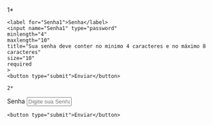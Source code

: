 <p>
    1*
<form action="senha simples">

    <label for="Senha1">Senha</label>
    <input name="Senha1" type="password"
    minlength="4"
    maxlength="10"
    title="Sua senha deve conter no minimo 4 caracteres e no máximo 8 caracteres"
    size="10"
    required    
    >
    <button type="submit">Enviar</button>

</form>
</p>

<!--
   O pattern pode subtituir o minlength e o maxlength como no exemplo abaixo
-->
    2*
<form action="Senha complexa">
    <label for="Senha2">Senha</label>
    <input name="Senha2" type="password"
    pattern="[0-9a-fA-F]{4,8}"
    title="Coloque em HEX no minimo 4 caracteres e no máximo 8 caracteres"
    placeholder="Digite sua Senha"
    size="10"
    required
    >


    <button type="submit">Enviar</button>

</form>